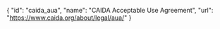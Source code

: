 {
  "id": "caida_aua",
  "name": "CAIDA Acceptable Use Agreement",
  "url": "https://www.caida.org/about/legal/aua/"
}